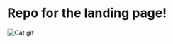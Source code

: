 # Repo for the landing page!

![Cat gif](https://github.com/user-attachments/assets/6b9bcaba-9dfb-4cb3-80f7-e749ae2a79b4)
